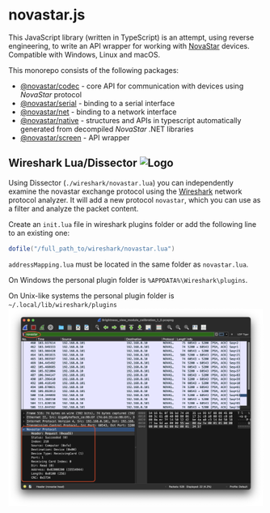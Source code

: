# novastar.js

This JavaScript library (written in TypeScript) is an attempt, using reverse engineering,
to write an API wrapper for working with [NovaStar](https://www.novastar.tech) devices.
Compatible with Windows, Linux and macOS.

This monorepo consists of the following packages:

- [@novastar/codec](https://github.com/sarakusha/novastar/blob/main/packages/codec/README.md) - core API for communication with devices using *NovaStar* protocol
- [@novastar/serial](https://github.com/sarakusha/novastar/blob/main/packages/serial/README.md) - binding to a serial interface
- [@novastar/net](https://github.com/sarakusha/novastar/blob/main/packages/net/README.md) - binding to a network interface
- [@novastar/native](https://github.com/sarakusha/novastar/blob/main/packages/native/README.md) - structures and APIs in typescript automatically generated from decompiled *NovaStar* .NET libraries
- [@novastar/screen](https://github.com/sarakusha/novastar/blob/main/packages/screen/README.md) - API wrapper

## Wireshark Lua/Dissector ![Logo](https://www.wireshark.org/assets/icons/wireshark-fin.png)

Using Dissector (`./wireshark/novastar.lua`) you can independently examine the novastar exchange protocol using the [Wireshark](https://www.wireshark.org) network protocol analyzer. It will add a new protocol `novastar`, which you can use as a filter and analyze the packet content.

Create an ```init.lua``` file in wireshark plugins folder or add the following line to an existing one:

```lua
dofile("/full_path_to/wireshark/novastar.lua")
```

`addressMapping.lua` must be located in the same folder as `novastar.lua`.

On Windows the personal plugin folder is ```%APPDATA%\Wireshark\plugins```.

On Unix-like systems the personal plugin folder is ```~/.local/lib/wireshark/plugins```
![Wireshark](https://github.com/sarakusha/novastar/blob/main/wireshark/Dissector.png)

